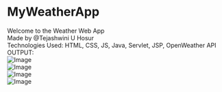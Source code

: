 # MyWeatherApp
Welcome to the Weather Web App 
<br>Made by @Tejashwini U Hosur 
<br> Technologies Used: HTML, CSS, JS, Java, Servlet, JSP, OpenWeather API
<br>
OUTPUT:
<br>
![Image](https://github.com/user-attachments/assets/91ca4254-e0ff-4481-9ebf-9c2026f8435e)
<br>
![Image](https://github.com/user-attachments/assets/12981cf4-bd7b-4b3e-b30d-e1acc8109ad5)
<br>
![Image](https://github.com/user-attachments/assets/4b07b334-4899-40db-b4d4-0180b2eb0ffb)
<br>
![Image](https://github.com/user-attachments/assets/a31103fb-f877-4fe8-8afa-57bd02674d0a)


